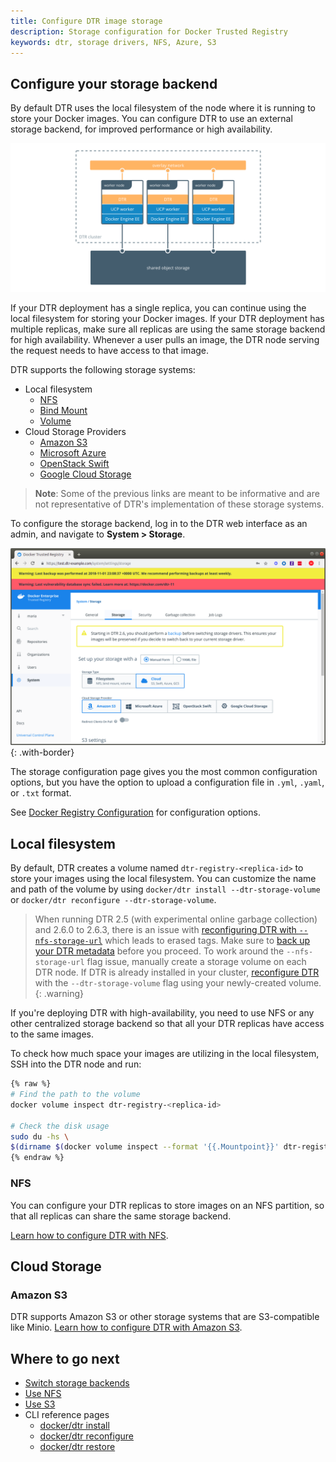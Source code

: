 ```yaml
---
title: Configure DTR image storage
description: Storage configuration for Docker Trusted Registry
keywords: dtr, storage drivers, NFS, Azure, S3
---
```


## Configure your storage backend

By default DTR uses the local filesystem of the node where it is running to
store your Docker images. You can configure DTR to use an external storage
backend, for improved performance or high availability.

![architecture diagram](../../../images/configure-external-storage-1.svg)

If your DTR deployment has a single replica, you can continue using the
local filesystem for storing your Docker images. If your DTR deployment has
multiple replicas, make sure all replicas are
using the same storage backend for high availability. Whenever a user pulls an image, the DTR
node serving the request needs to have access to that image.

DTR supports the following storage systems:

* Local filesystem
   * [NFS](nfs.md)
   * [Bind Mount](/storage/bind-mounts/)
   * [Volume](/storage/volumes/)
* Cloud Storage Providers
   * [Amazon S3](s3.md)
   * [Microsoft Azure](/registry/storage-drivers/azure/)
   * [OpenStack Swift](/registry/storage-drivers/swift/)
   * [Google Cloud Storage](/registry/storage-drivers/gcs/)

> **Note**: Some of the previous links are meant to be informative and are not representative of DTR's implementation of these storage systems.

To configure the storage backend, log in to the DTR web interface
as an admin, and navigate to **System > Storage**.

![dtr settings](../../../images/configure-external-storage-2.png){: .with-border}

The storage configuration page gives you the most
common configuration options, but you have the option to upload a configuration file in `.yml`, `.yaml`, or `.txt` format.

See [Docker Registry Configuration](/registry/configuration.md) for configuration options.

## Local filesystem

By default, DTR creates a volume named `dtr-registry-<replica-id>` to store
your images using the local filesystem. You can customize the name and path of
the volume by using `docker/dtr install --dtr-storage-volume` or `docker/dtr reconfigure --dtr-storage-volume`.

>  When running DTR 2.5 (with experimental online garbage collection) and 2.6.0 to 2.6.3, there is an issue with [reconfiguring DTR with `--nfs-storage-url`](/ee/dtr/release-notes#version-26) which leads to erased tags. Make sure to [back up your DTR metadata](/ee/dtr/admin/disaster-recovery/create-a-backup/#back-up-dtr-metadata) before you proceed. To work around the `--nfs-storage-url` flag issue, manually create a storage volume on each DTR node. If DTR is already installed in your cluster, [reconfigure DTR](https://success.docker.com/article/dtr-26-lost-tags-after-reconfiguring-storage#reconfigureusingalocalnfsvolume) with the `--dtr-storage-volume` flag using your newly-created volume.
{: .warning}

If you're deploying DTR with high-availability, you need to use NFS or any other
centralized storage backend so that all your DTR replicas have access to the
same images.

To check how much space your images are utilizing in the local filesystem, SSH into the DTR node and run:

```bash
{% raw %}
# Find the path to the volume
docker volume inspect dtr-registry-<replica-id>

# Check the disk usage
sudo du -hs \
$(dirname $(docker volume inspect --format '{{.Mountpoint}}' dtr-registry-<dtr-replica>))
{% endraw %}
```

### NFS

You can configure your DTR replicas to store images on an NFS partition, so that
all replicas can share the same storage backend.

[Learn how to configure DTR with NFS](nfs.md).

## Cloud Storage

### Amazon S3

DTR supports Amazon S3 or other storage systems that are S3-compatible like Minio.
[Learn how to configure DTR with Amazon S3](s3.md).



## Where to go next

- [Switch storage backends](storage-backend-migration.md)
- [Use NFS](nfs.md)
- [Use S3](s3.md)
- CLI reference pages
  - [docker/dtr install](/reference/dtr/2.6/cli/install/)
  - [docker/dtr reconfigure](/reference/dtr/2.6/cli/reconfigure/)
  - [docker/dtr restore](/reference/dtr/2.6/cli/restore/)
